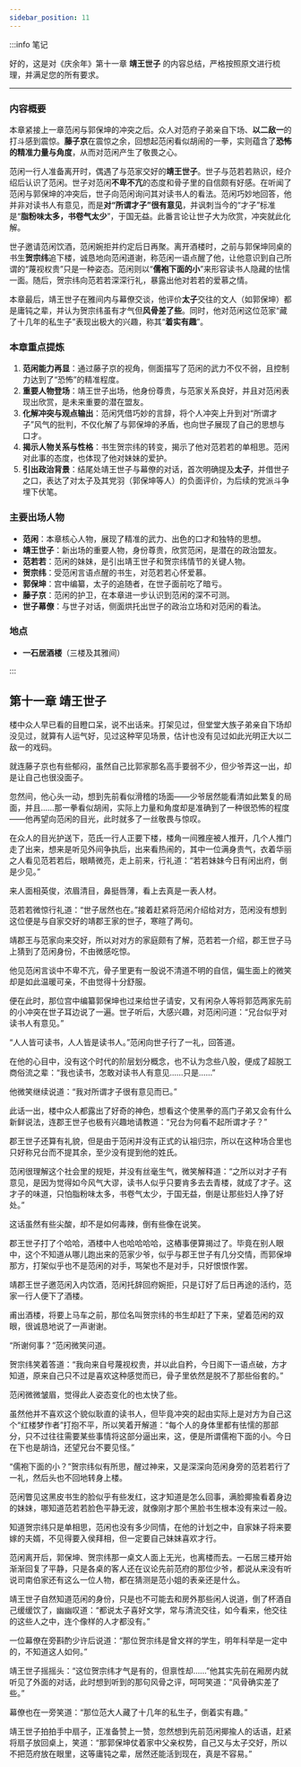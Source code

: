 ```yaml
---
sidebar_position: 11
---
```


:::info 笔记

好的，这是对《庆余年》第十一章 **靖王世子** 的内容总结，严格按照原文进行梳理，并满足您的所有要求。

---

### 内容概要

本章紧接上一章范闲与郭保坤的冲突之后。众人对范府子弟亲自下场、**以二敌一**的打斗感到震惊。**藤子京**在震惊之余，回想起范闲看似胡闹的一拳，实则蕴含了**恐怖的精准力量与角度**，从而对范闲产生了敬畏之心。

范闲一行人准备离开时，偶遇了与范家交好的**靖王世子**。世子与范若若熟识，经介绍后认识了范闲。世子对范闲**不卑不亢**的态度和骨子里的自信颇有好感。在听闻了范闲与郭保坤的冲突后，世子向范闲询问其对读书人的看法。范闲巧妙地回答，他并非对读书人有意见，而是**对“所谓才子”很有意见**，并讽刺当今的“才子”标准是“**脂粉味太多，书卷气太少**”，于国无益。此番言论让世子大为欣赏，冲突就此化解。

世子邀请范闲饮酒，范闲婉拒并约定后日再聚。离开酒楼时，之前与郭保坤同桌的书生**贺宗纬**追下楼，诚恳地向范闲道谢，称范闲一语点醒了他，让他意识到自己所谓的“蔑视权贵”只是一种姿态。范闲则以“**儒袍下面的小**”来形容读书人隐藏的怯懦一面。随后，贺宗纬向范若若深深行礼，暴露出他对若若的爱慕之情。

本章最后，靖王世子在雅间内与幕僚交谈，他评价**太子**交往的文人（如郭保坤）都是庸钝之辈，并认为贺宗纬虽有才气但**风骨差了些**。同时，他对范闲这位范家“藏了十几年的私生子”表现出极大的兴趣，称其“**着实有趣**”。

### 本章重点提炼

1.  **范闲能力再显**：通过藤子京的视角，侧面描写了范闲的武力不仅不弱，且控制力达到了“恐怖”的精准程度。
2.  **重要人物登场**：靖王世子出场，他身份尊贵，与范家关系良好，并且对范闲表现出欣赏，是未来重要的潜在盟友。
3.  **化解冲突与观点输出**：范闲凭借巧妙的言辞，将个人冲突上升到对“所谓才子”风气的批判，不仅化解了与郭保坤的矛盾，也向世子展现了自己的思想与口才。
4.  **揭示人物关系与性格**：书生贺宗纬的转变，揭示了他对范若若的单相思。范闲对此事的态度，也体现了他对妹妹的爱护。
5.  **引出政治背景**：结尾处靖王世子与幕僚的对话，首次明确提及**太子**，并借世子之口，表达了对太子及其党羽（郭保坤等人）的负面评价，为后续的党派斗争埋下伏笔。

### 主要出场人物

*   **范闲**：本章核心人物，展现了精准的武力、出色的口才和独特的思想。
*   **靖王世子**：新出场的重要人物，身份尊贵，欣赏范闲，是潜在的政治盟友。
*   **范若若**：范闲的妹妹，是引出靖王世子和贺宗纬情节的关键人物。
*   **贺宗纬**：受范闲言语点醒的书生，对范若若心怀爱慕。
*   **郭保坤**：宫中编纂，太子的追随者，在世子面前吃了暗亏。
*   **藤子京**：范闲的护卫，在本章进一步认识到范闲的深不可测。
*   **世子幕僚**：与世子对话，侧面烘托出世子的政治立场和对范闲的看法。

### 地点

*   **一石居酒楼**（三楼及其雅间）

:::

## 第十一章 **靖王世子**

楼中众人早已看的目瞪口呆，说不出话来。打架见过，但堂堂大族子弟亲自下场却没见过，就算有人运气好，见过这种罕见场景，估计也没有见过如此光明正大以二敌一的戏码。

就连藤子京也有些郁闷，虽然自己比郭家那名高手要弱不少，但少爷弄这一出，却是让自己也很没面子。

忽然间，他心头一动，想到先前看似滑稽的场面——少爷居然能看清如此繁复的局面，并且……那一拳看似胡闹，实际上力量和角度却是准确到了一种很恐怖的程度——他再望向范闲的目光，此时就多了一丝敬畏与惊叹。

在众人的目光护送下，范氏一行人正要下楼，楼角一间雅座被人推开，几个人推门走了出来，想来是听见外间争执后，出来看热闹的，其中一位满身贵气，衣着华丽之人看见范若若后，眼睛微亮，走上前来，行礼道：“若若妹妹今日有闲出府，倒是少见。”

来人面相英俊，浓眉清目，鼻挺唇薄，看上去真是一表人材。

范若若微惊行礼道：“世子居然也在。”接着赶紧将范闲介绍给对方，范闲没有想到这位便是与自家交好的靖郡王家的世子，寒暄了两句。

靖郡王与范家向来交好，所以对对方的家庭颇有了解，范若若一介绍，郡王世子马上猜到了范闲身份，不由微感吃惊。

他见范闲言谈中不卑不亢，骨子里更有一股说不清道不明的自信，偏生面上的微笑却是如此温暖可亲，不由觉得十分舒服。

便在此时，那位宫中编纂郭保坤也过来给世子请安，又有闲杂人等将郭范两家先前的小冲突在世子耳边说了一遍。世子听后，大感兴趣，对范闲问道：“兄台似乎对读书人有意见。”

“人人皆可读书，人人皆是读书人。”范闲向世子行了一礼，回答道。

在他的心目中，没有这个时代的阶层划分概念，也不认为念些八股，便成了超脱工商俗流之辈：“我也读书，怎敢对读书人有意见……只是……”

他微笑继续说道：“我对所谓才子很有意见而已。”

此话一出，楼中众人都露出了好奇的神色，想看这个使黑拳的高门子弟又会有什么新鲜说法，连郡王世子也极有兴趣地请教道：“兄台为何看不起所谓才子？”

郡王世子还算有礼貌，但是由于范闲并没有正式的认祖归宗，所以在这种场合里也只好称兄台而不提其余，至少没有提到他的姓氏。

范闲很理解这个社会里的规矩，并没有丝毫生气，微笑解释道：“之所以对才子有意见，是因为觉得如今风气大谬，读书人似乎只要肯多去去青楼，就成了才子。这才子的味道，只怕脂粉味太多，书卷气太少，于国无益，倒是让那些妇人挣了好处。”

这话虽然有些尖酸，却不是如何毒辣，倒有些像在说笑。

郡王世子打了个哈哈，酒楼中人也哈哈哈哈，这樁事便算揭过了。毕竟在别人眼中，这个不知道从哪儿跑出来的范家少爷，似乎与郡王世子有几分交情，而郭保坤那方，打架似乎也不是范闲的对手，骂架也不是对手，只好恨恨作罢。

靖郡王世子邀范闲入内饮酒，范闲托辞回府婉拒，只是订好了后日再途的活约，范家一行人便下了酒楼。

甫出酒楼，将要上马车之前，那位名叫贺宗纬的书生却赶了下来，望着范闲的双眼，很诚恳地说了一声谢谢。

“所谢何事？”范闲微笑问道。

贺宗纬笑着答道：“我向来自号蔑视权贵，并以此自矜，今日阁下一语点破，方才知道，原来自己只不过是喜欢这种感觉而已，骨子里依然是脱不了那些俗套的。”

范闲微微皱眉，觉得此人姿态变化的也太快了些。

虽然他并不喜欢这个貌似耿直的读书人，但毕竟冲突的起由实际上是对方为自己这个“红楼梦作者”打抱不平，所以笑着开解道：“每个人的身体里都有怯懦的那部分，只不过往往需要某些事情将这部分逼出来，这，便是所谓儒袍下面的小。今日在下也是胡诌，还望兄台不要见怪。”

“儒袍下面的小？”贺宗纬似有所思，醒过神来，又是深深向范闲身旁的范若若行了一礼，然后头也不回地转身上楼。

范闲瞥见这黑皮书生的脸似乎有些发红，这才知道是怎么回事，满脸揶揄看着身边的妹妹，哪知道范若若脸色平静无波，就像刚才那个黑脸书生根本没有来过一般。

知道贺宗纬只是单相思，范闲也没有多少同情，在他的计划之中，自家妹子将来要嫁的夫婿，不见得要入侯拜相，但一定要自己妹妹喜欢才行。

范闲离开后，郭保坤、贺宗纬那一桌文人面上无光，也离楼而去。一石居三楼开始渐渐回复了平静，只是各桌的客人还在议论先前范府的那位少爷，都说从来没有听说司南伯家还有这么一位人物，都在猜测是范小姐的表亲还是什么。

靖王世子自然知道范闲的身份，只是也不可能去和房外那些闲人说道，倒了杯酒自己缓缓饮了，幽幽叹道：“都说太子喜好文学，常与清流交往，如今看来，他交往的这些人之中，连个像样的人才都没有。”

一位幕僚在旁斟酌少许后说道：“那位贺宗纬是曾文祥的学生，明年科举是一定中的，不知道这人如何。”

靖王世子摇摇头：“这位贺宗纬才气是有的，但禀性却……”他其实先前在厢房内就听见了外面的对话，此时想到听到的那句风骨之评，呵呵笑道：“风骨确实差了些。”

幕僚也在一旁笑道：“那位范大人藏了十几年的私生子，倒着实有趣。”

靖王世子拍拍手中扇子，正准备赞上一赞，忽然想到先前范闲揶揄人的话语，赶紧将扇子放回桌上，笑道：“那郭保坤仗着家中父亲权势，自己又与太子交好，所以不把范府放在眼里，这等庸钝之辈，居然还能活到现在，真是不容易。”

